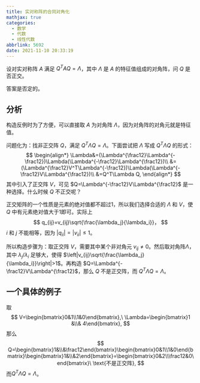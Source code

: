 ```yaml
---
title: 实对称阵的合同对角化
mathjax: true
categories:
  - 数学
  - 代数
  - 线性代数
abbrlink: 5692
date: 2021-11-10 20:33:19
---
```


设对实对称阵 $A$ 满足 $Q^TAQ=\Lambda$，其中 $\Lambda$ 是 $A$ 的特征值组成的对角阵，问 $Q$ 是否正交。

答案是否定的。

<!--more-->

## 分析

构造反例时为了方便，可以直接取 $A$ 为对角阵 $\Lambda$，因为对角阵的对角元就是特征值。

问题化为：找非正交阵 $Q$，满足 $Q^T\Lambda Q=\Lambda$。下面尝试把 $\Lambda$ 写成 $Q^T\Lambda Q$ 的形式：
$$
\begin{align*}
\Lambda&=(\Lambda^{\frac12}\Lambda^{-\frac12})\Lambda(\Lambda^{-\frac12}\Lambda^{\frac12})\\
&=(\Lambda^{\frac12}V^T\Lambda^{-\frac12})\Lambda(\Lambda^{-\frac12}V\Lambda^{\frac12})\\
&=Q^T\Lambda Q,
\end{align*}
$$
其中引入了正交阵 $V$，可见 $Q=\Lambda^{-\frac12}V\Lambda^{\frac12}$ 是一种选择。什么时候 $Q$ 不正交呢？

正交矩阵的一个性质是元素的绝对值都不超过1，所以我们选择合适的 $\Lambda$ 和 $V$，使 $Q$ 中有元素绝对值大于1即可。实际上
$$
q_{ij}=v_{ij}\sqrt{\frac{\lambda_j}{\lambda_i}}，
$$
$i$ 和 $j$ 不能相等，因为 $|q_{ii}|=|v_{ii}|\leq1$。

所以构造步骤为：取正交阵 $V$，需要其中某个非对角元 $v_{ij}\ne0$。然后取对角阵$\Lambda$，其中 $\lambda_j/\lambda_i$ 足够大，使得 $\left|v_{ij}\sqrt{\frac{\lambda_j}{\lambda_i}}\right|>1$。再构造 $Q=\Lambda^{-\frac12}V\Lambda^{\frac12}$，那么 $Q$ 不是正交阵，而 $Q^T\Lambda Q=\Lambda$。

## 一个具体的例子

取
$$
V=\begin{bmatrix}0&1\\1&0\end{bmatrix},\ \Lambda=\begin{bmatrix}1 &\\& 4\end{bmatrix},
$$
那么
$$
Q=\begin{bmatrix}1&\\&\frac12\end{bmatrix}\begin{bmatrix}0&1\\1&0\end{bmatrix}\begin{bmatrix}1&\\&2\end{bmatrix}=\begin{bmatrix}0&2\\\frac12&0\end{bmatrix}\ \text{不是正交阵},
$$
而$Q^T\Lambda Q=\Lambda$。
